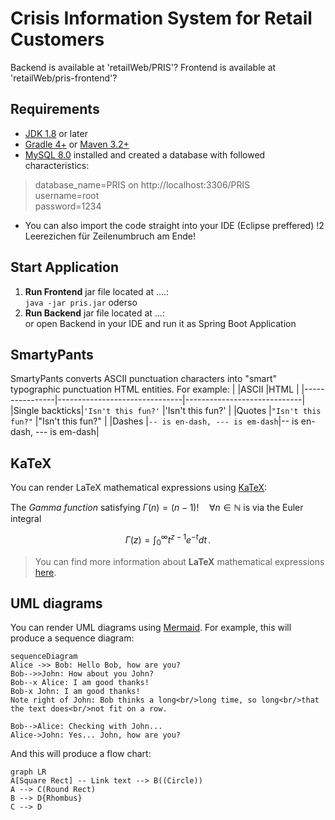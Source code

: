 # Crisis Information System for Retail Customers
Backend is available at 'retailWeb/PRIS'?
Frontend is available at 'retailWeb/pris-frontend'?

## Requirements
- [JDK 1.8](http://www.oracle.com/technetwork/java/javase/downloads/index.html)  or later
- [Gradle 4+](http://www.gradle.org/downloads)  or  [Maven 3.2+](https://maven.apache.org/download.cgi)
- [MySQL 8.0](https://dev.mysql.com/doc/refman/8.0/en/installing.html) installed and created a database with followed characteristics:
>database_name=PRIS on http://localhost:3306/PRIS  
>username=root  
>password=1234
- You can also import the code straight into your IDE (Eclipse preffered)
!2 Leerezichen für Zeilenumbruch am Ende!

## Start Application
 1. **Run Frontend** jar file located at ....:  
 `java -jar pris.jar` oderso
 2. **Run Backend** jar file located at ...:  
 or open Backend in your IDE and run it as Spring Boot Application

## SmartyPants
SmartyPants converts ASCII punctuation characters into "smart" typographic punctuation HTML entities. For example:
|                |ASCII                          |HTML                         |
|----------------|-------------------------------|-----------------------------|
|Single backticks|`'Isn't this fun?'`            |'Isn't this fun?'            |
|Quotes          |`"Isn't this fun?"`            |"Isn't this fun?"            |
|Dashes          |`-- is en-dash, --- is em-dash`|-- is en-dash, --- is em-dash|


## KaTeX

You can render LaTeX mathematical expressions using [KaTeX](https://khan.github.io/KaTeX/):

The *Gamma function* satisfying $\Gamma(n) = (n-1)!\quad\forall n\in\mathbb N$ is via the Euler integral

$$
\Gamma(z) = \int_0^\infty t^{z-1}e^{-t}dt\,.
$$

> You can find more information about **LaTeX** mathematical expressions [here](http://meta.math.stackexchange.com/questions/5020/mathjax-basic-tutorial-and-quick-reference).


## UML diagrams

You can render UML diagrams using [Mermaid](https://mermaidjs.github.io/). For example, this will produce a sequence diagram:

```mermaid
sequenceDiagram
Alice ->> Bob: Hello Bob, how are you?
Bob-->>John: How about you John?
Bob--x Alice: I am good thanks!
Bob-x John: I am good thanks!
Note right of John: Bob thinks a long<br/>long time, so long<br/>that the text does<br/>not fit on a row.

Bob-->Alice: Checking with John...
Alice->John: Yes... John, how are you?
```

And this will produce a flow chart:

```mermaid
graph LR
A[Square Rect] -- Link text --> B((Circle))
A --> C(Round Rect)
B --> D{Rhombus}
C --> D
```
